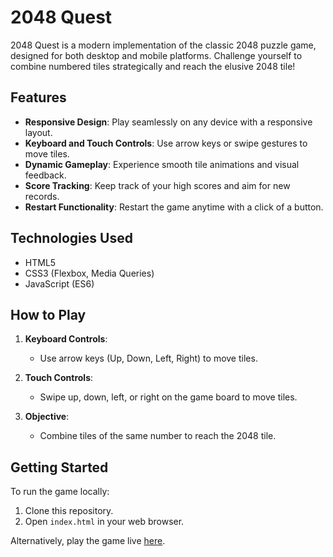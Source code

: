 # 2048 Quest

2048 Quest is a modern implementation of the classic 2048 puzzle game, designed for both desktop and mobile platforms. Challenge yourself to combine numbered tiles strategically and reach the elusive 2048 tile!

## Features

- **Responsive Design**: Play seamlessly on any device with a responsive layout.
- **Keyboard and Touch Controls**: Use arrow keys or swipe gestures to move tiles.
- **Dynamic Gameplay**: Experience smooth tile animations and visual feedback.
- **Score Tracking**: Keep track of your high scores and aim for new records.
- **Restart Functionality**: Restart the game anytime with a click of a button.

## Technologies Used

- HTML5
- CSS3 (Flexbox, Media Queries)
- JavaScript (ES6)

## How to Play

1. **Keyboard Controls**:
   - Use arrow keys (Up, Down, Left, Right) to move tiles.
   
2. **Touch Controls**:
   - Swipe up, down, left, or right on the game board to move tiles.

3. **Objective**:
   - Combine tiles of the same number to reach the 2048 tile.

## Getting Started

To run the game locally:

1. Clone this repository.
2. Open `index.html` in your web browser.

Alternatively, play the game live [here](#).
